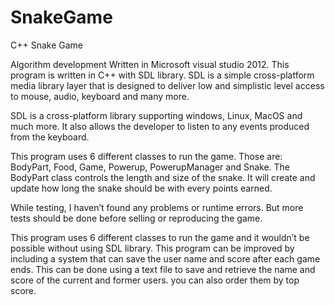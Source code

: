 # SnakeGame
C++ Snake Game


Algorithm development
Written in  Microsoft visual studio 2012.
This program is written in C++ with SDL library. SDL is a simple cross-platform media library layer that is designed to deliver low and simplistic level access to mouse, audio, keyboard and many more. 

SDL is a cross-platform library supporting windows, Linux, MacOS and much more. It also allows the developer to listen to any events produced from the keyboard. 

This program uses 6 different classes to run the game. Those are: BodyPart, Food, Game, Powerup, PowerupManager and Snake.
The BodyPart class controls the length and size of the snake. It will create and update how long the snake should be with every points earned.

While testing, I haven’t found any problems or runtime errors. But more tests should be done before selling or reproducing the game. 

This program uses 6 different classes to run the game and it wouldn’t be possible without using SDL library. 
This program can be improved by including a system that can save the user name and score after each game ends. This can be done using a text file to save and retrieve the name and score of the current and former users. you can also order them by top score. 



